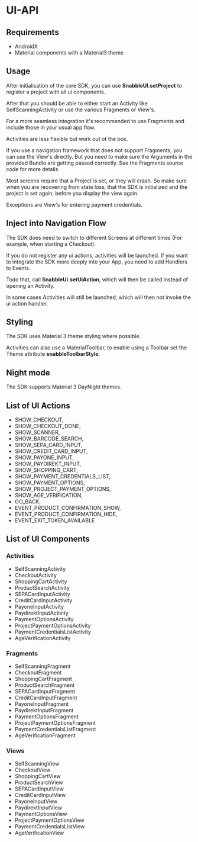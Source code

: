 # UI-API

## Requirements

- AndroidX
- Material components with a Material3 theme

## Usage

After initialisation of the core SDK, you can use **SnabbleUI.setProject** to register a
project with all ui components.

After that you should be able to either start an Activity like SelfScanningActivity
or use the various Fragments or View's.

For a more seamless integration it's recommended to use Fragments and include those in your
usual app flow.

Activities are less flexible but work out of the box.

If you use a navigation framework that does not support Fragments, you can use the View's directly. 
But you need to make sure the Arguments in the provided Bundle are getting passed correctly. See the
Fragments source code for more details

Most screens require that a Project is set, or they will crash. So make sure when you are recovering from 
state loss, that the SDK is initialized and the project is set again, before you display the view again.

Exceptions are View's for entering payment credentials.

## Inject into Navigation Flow

The SDK does need to switch to different Screens at different times (For example, when starting a Checkout).

If you do not register any ui actions, activities will be launched. If you want to integrate the SDK more deeply into 
your App, you need to add Handlers to Events.

Todo that, call **SnabbleUI.setUiAction**, which will then be called instead of opening an Activity.

In some cases Activities will still be launched, which will then not invoke the ui action handler.

## Styling

The SDK uses Material 3 theme styling where possible. 

Activities can also use a MaterialToolbar, to enable using a Toolbar set the Theme attribute 
**snabbleToolbarStyle**.

## Night mode

The SDK supports Material 3 DayNight themes.

## List of UI Actions

- SHOW_CHECKOUT,
- SHOW_CHECKOUT_DONE,
- SHOW_SCANNER,
- SHOW_BARCODE_SEARCH,
- SHOW_SEPA_CARD_INPUT,
- SHOW_CREDIT_CARD_INPUT,
- SHOW_PAYONE_INPUT,
- SHOW_PAYDIREKT_INPUT,
- SHOW_SHOPPING_CART,
- SHOW_PAYMENT_CREDENTIALS_LIST,
- SHOW_PAYMENT_OPTIONS,
- SHOW_PROJECT_PAYMENT_OPTIONS,
- SHOW_AGE_VERIFICATION,
- GO_BACK,
- EVENT_PRODUCT_CONFIRMATION_SHOW,
- EVENT_PRODUCT_CONFIRMATION_HIDE,
- EVENT_EXIT_TOKEN_AVAILABLE

## List of UI Components

### Activities

- SelfScanningActivity
- CheckoutActivity
- ShoppingCartActivity
- ProductSearchActivity
- SEPACardInputActivity
- CreditCardInputActivity
- PayoneInputActivity
- PaydirektInputActivity
- PaymentOptionsActivity
- ProjectPaymentOptionsActivity
- PaymentCredentialsListActivity
- AgeVerificationActivity

### Fragments

- SelfScanningFragment
- CheckoutFragment
- ShoppingCartFragment
- ProductSearchFragment
- SEPACardInputFragment
- CreditCardInputFragment
- PayoneInputFragment
- PaydirektInputFragment
- PaymentOptionsFragment
- ProjectPaymentOptionsFragment
- PaymentCredentialsListFragment
- AgeVerificationFragment

### Views

- SelfScanningView
- CheckoutView
- ShoppingCartView
- ProductSearchView
- SEPACardInputView
- CreditCardInputView
- PayoneInputView
- PaydirektInputView
- PaymentOptionsView
- ProjectPaymentOptionsView
- PaymentCredentialsListView
- AgeVerificationView